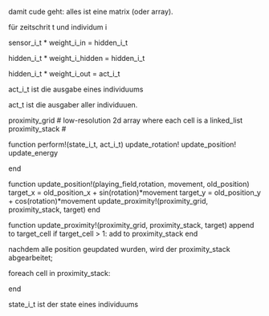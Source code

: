 


damit cude geht: alles ist eine matrix (oder array).


für zeitschrit t und individum i

sensor_i_t * weight_i_in = hidden_i_t

hidden_i_t * weight_i_hidden = hidden_i_t

hidden_i_t * weight_i_out = act_i_t

act_i_t ist die ausgabe eines individuums
 
act_t ist die ausgaber aller individuuen. 


proximity_grid # low-resolution 2d array where each cell is a linked_list
proximity_stack # 

function perform!(state_i_t, act_i_t)
    update_rotation!
    update_position!
    update_energy

end

function update_position!(playing_field,rotation, movement, old_position)
    target_x = old_position_x + sin(rotation)*movement
    target_y = old_position_y + cos(rotation)*movement
    update_proximity!(proximity_grid, proximity_stack, target)
end

function update_proximity!(proximity_grid, proximity_stack, target)
    append to target_cell
    if target_cell > 1: add to proximity_stack
end


nachdem alle position geupdated wurden, wird der proximity_stack abgearbeitet; 

foreach cell in proximity_stack:
    
end


state_i_t ist der state eines individuums



